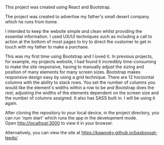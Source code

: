 This project was created using React and Bootstrap.

The project was created to advertise my father's small desert company which he runs from home.

I intended to keep the website simple and clean whilst providing the essential information. I used UX/UI techniques such as including a call to action at the bottom of most pages to try to direct the customer to get in touch with my father to make a purchase.

This was my first time using Bootstrap and I loved it. In previous projects, for example, my projects website, I had found it incredibly time-consuming to make the site responsive, having to manually adjust the sizing and position of many elements for many screen sizes. Bootstrap makes responsive design easy by using a grid technique. There are 12 horizontal columns with the ability to stack rows. You set the number of columns you would like the element's widths within a row to be and Bootstrap does the rest; adjusting the widths of the elements dependent on the screen size and the number of columns assigned. It also has SASS built in. I will be using it again.


After cloning the repository to your local device, in the project directory, you can run 'npm start' which runs the app in the development mode.\
Open [http://localhost:3000](http://localhost:3000) to view it in your browser.

Alternatively, you can view the site at https://kawooky.github.io/basboosat-leeds/

